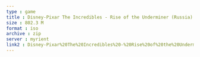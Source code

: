 ```yaml
---
type : game
title : Disney-Pixar The Incredibles - Rise of the Underminer (Russia)
size : 802.3 M
format : iso
archive : zip
server : myrient
link2 : Disney-Pixar%20The%20Incredibles%20-%20Rise%20of%20the%20Underminer%20%28Russia%29
---
```

